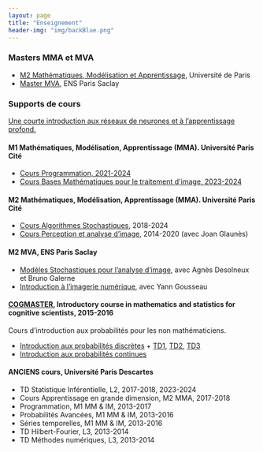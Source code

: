 ```yaml
---
layout: page
title: "Enseignement"
header-img: "img/backBlue.png"
---
```


### Masters MMA et MVA

* [M2 Mathématiques,  Modélisation et Apprentissage](https://www.math-info.parisdescartes.fr/master-mathematiques-et-applications/specialite-mathematiques-modelisation-apprentissage/),  Université de Paris
* [Master MVA](https://www.master-mva.com/), ENS Paris Saclay

### Supports de cours

[Une courte introduction aux réseaux de neurones et à l’apprentissage profond.](https://mycloud.mi.parisdescartes.fr/s/JJxgFm88H3BKHHB) 

#### M1 Mathématiques, Modélisation, Apprentissage (MMA). Université Paris Cité

* [Cours Programmation, 2021-2024](m1-mma-programmation.md)
* [Cours Bases Mathématiques pour le traitement d'image, 2023-2024](m1-mma-baseimage.md)

#### M2 Mathématiques, Modélisation, Apprentissage (MMA). Université Paris Cité

* [Cours Algorithmes Stochastiques](m2-mm-algorithmes-stochastiques.md), 2018-2024
* [Cours Perception et analyse d’image](m2-ti-perception-acquisition-et-analyse-dimage.md), 2014-2020 (avec Joan Glaunès)

#### M2 MVA, ENS Paris Saclay

* [Modèles Stochastiques pour l’analyse d’image](mva-modeles-stochastiques.md), avec Agnès Desolneux et Bruno Galerne
* [Introduction à l’imagerie numérique](mva-introduction-a-limagerie-numerique.md), avec Yann Gousseau

#### [COGMASTER](http://sapience.dec.ens.fr/cogmaster/www/), Introductory course in mathematics and statistics for cognitive scientists, 2015-2016

Cours d’introduction aux probabilités pour les non mathématiciens.

* [Introduction aux probabilités discrètes](http://www.math-info.univ-paris5.fr/~jdelon/enseignement/cogmaster/cogmaster_probas_discretes.pdf) + [TD1](http://www.math-info.univ-paris5.fr/~jdelon/enseignement/cogmaster/TD1_corrige.pdf), [TD2](http://www.math-info.univ-paris5.fr/~jdelon/enseignement/cogmaster/TD2_corrige.pdf), [TD3](http://www.math-info.univ-paris5.fr/~jdelon/enseignement/cogmaster/TD3_corrige.pdf)
* [Introduction aux probabilités continues](http://www.math-info.univ-paris5.fr/~jdelon/enseignement/cogmaster/cogmaster_probas_continues.pdf)

#### ANCIENS cours, Université Paris Descartes

* TD Statistique Inférentielle, L2, 2017-2018, 2023-2024
* Cours Apprentissage en grande dimension, M2 MMA, 2017-2018
* Programmation, M1 MM & IM, 2013-2017
* Probabilités Avancées, M1 MM & IM, 2013-2016
* Séries temporelles, M1 MM & IM, 2013-2016
* TD Hilbert-Fourier, L3, 2013-2014
* TD Méthodes numériques, L3, 2013-2014
